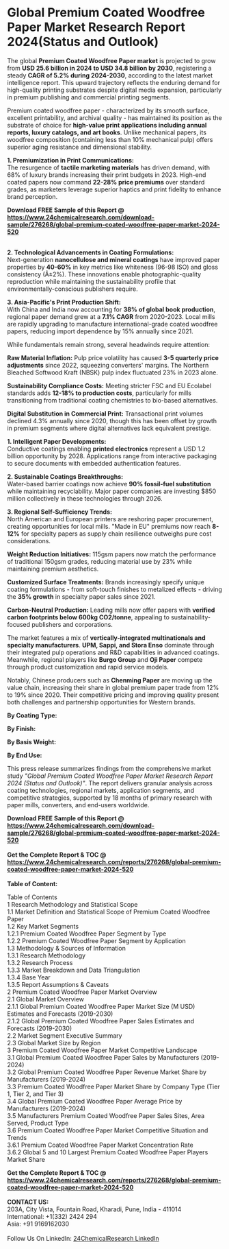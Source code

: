 <h1>Global Premium Coated Woodfree Paper Market Research Report 2024(Status and Outlook)</h1><p>The global <strong>Premium Coated Woodfree Paper market</strong> is projected to grow from <strong>USD 25.6 billion in 2024 to USD 34.8 billion by 2030</strong>, registering a steady <strong>CAGR of 5.2% during 2024-2030</strong>, according to the latest market intelligence report. This upward trajectory reflects the enduring demand for high-quality printing substrates despite digital media expansion, particularly in premium publishing and commercial printing segments.</p><p>Premium coated woodfree paper - characterized by its smooth surface, excellent printability, and archival quality - has maintained its position as the substrate of choice for <strong>high-value print applications including annual reports, luxury catalogs, and art books</strong>. Unlike mechanical papers, its woodfree composition (containing less than 10% mechanical pulp) offers superior aging resistance and dimensional stability.</p><p><strong>1. Premiumization in Print Communications:</strong><br>
The resurgence of <strong>tactile marketing materials</strong> has driven demand, with 68% of luxury brands increasing their print budgets in 2023. High-end coated papers now command <strong>22-28% price premiums</strong> over standard grades, as marketers leverage superior haptics and print fidelity to enhance brand perception.</p><div><b>Download FREE Sample of this Report @ 
            <a href="https://www.24chemicalresearch.com/download-sample/276268/global-premium-coated-woodfree-paper-market-2024-520">
            https://www.24chemicalresearch.com/download-sample/276268/global-premium-coated-woodfree-paper-market-2024-520</a></b></div><br><p><strong>2. Technological Advancements in Coating Formulations:</strong><br>
Next-generation <strong>nanocellulose and mineral coatings</strong> have improved paper properties by <strong>40-60%</strong> in key metrics like whiteness (96-98 ISO) and gloss consistency (Â±2%). These innovations enable photographic-quality reproduction while maintaining the sustainability profile that environmentally-conscious publishers require.</p><p><strong>3. Asia-Pacific's Print Production Shift:</strong><br>
With China and India now accounting for <strong>38% of global book production</strong>, regional paper demand grew at a <strong>7.1% CAGR</strong> from 2020-2023. Local mills are rapidly upgrading to manufacture international-grade coated woodfree papers, reducing import dependence by 15% annually since 2021.</p><p>While fundamentals remain strong, several headwinds require attention:</p><p><strong>Raw Material Inflation:</strong> Pulp price volatility has caused <strong>3-5 quarterly price adjustments</strong> since 2022, squeezing converters' margins. The Northern Bleached Softwood Kraft (NBSK) pulp index fluctuated 23% in 2023 alone.</p><p><strong>Sustainability Compliance Costs:</strong> Meeting stricter FSC and EU Ecolabel standards adds <strong>12-18% to production costs</strong>, particularly for mills transitioning from traditional coating chemistries to bio-based alternatives.</p><p><strong>Digital Substitution in Commercial Print:</strong> Transactional print volumes declined 4.3% annually since 2020, though this has been offset by growth in premium segments where digital alternatives lack equivalent prestige.</p><p><strong>1. Intelligent Paper Developments:</strong><br>
Conductive coatings enabling <strong>printed electronics</strong> represent a USD 1.2 billion opportunity by 2028. Applications range from interactive packaging to secure documents with embedded authentication features.</p><p><strong>2. Sustainable Coatings Breakthroughs:</strong><br>
Water-based barrier coatings now achieve <strong>90% fossil-fuel substitution</strong> while maintaining recyclability. Major paper companies are investing $850 million collectively in these technologies through 2026.</p><p><strong>3. Regional Self-Sufficiency Trends:</strong><br>
North American and European printers are reshoring paper procurement, creating opportunities for local mills. "Made in EU" premiums now reach <strong>8-12%</strong> for specialty papers as supply chain resilience outweighs pure cost considerations.</p><p><strong>Weight Reduction Initiatives:</strong> 115gsm papers now match the performance of traditional 150gsm grades, reducing material use by 23% while maintaining premium aesthetics.</p><p><strong>Customized Surface Treatments:</strong> Brands increasingly specify unique coating formulations - from soft-touch finishes to metalized effects - driving the <strong>35% growth</strong> in specialty paper sales since 2021.</p><p><strong>Carbon-Neutral Production:</strong> Leading mills now offer papers with <strong>verified carbon footprints below 600kg CO2/tonne</strong>, appealing to sustainability-focused publishers and corporations.</p><p>The market features a mix of <strong>vertically-integrated multinationals and specialty manufacturers</strong>. <strong>UPM, Sappi, and Stora Enso</strong> dominate through their integrated pulp operations and R&amp;D capabilities in advanced coatings. Meanwhile, regional players like <strong>Burgo Group</strong> and <strong>Oji Paper</strong> compete through product customization and rapid service models.</p><p>Notably, Chinese producers such as <strong>Chenming Paper</strong> are moving up the value chain, increasing their share in global premium paper trade from 12% to 19% since 2020. Their competitive pricing and improving quality present both challenges and partnership opportunities for Western brands.</p><p><strong>By Coating Type:</strong></p><p><strong>By Finish:</strong></p><p><strong>By Basis Weight:</strong></p><p><strong>By End Use:</strong></p><p>This press release summarizes findings from the comprehensive market study <em>"Global Premium Coated Woodfree Paper Market Research Report 2024 (Status and Outlook)"</em>. The report delivers granular analysis across coating technologies, regional markets, application segments, and competitive strategies, supported by 18 months of primary research with paper mills, converters, and end-users worldwide.</p><div><b>Download FREE Sample of this Report @ 
            <a href="https://www.24chemicalresearch.com/download-sample/276268/global-premium-coated-woodfree-paper-market-2024-520">
            https://www.24chemicalresearch.com/download-sample/276268/global-premium-coated-woodfree-paper-market-2024-520</a></b></div><br><div><b>Get the Complete Report & TOC @ 
            <a href="https://www.24chemicalresearch.com/reports/276268/global-premium-coated-woodfree-paper-market-2024-520">
            https://www.24chemicalresearch.com/reports/276268/global-premium-coated-woodfree-paper-market-2024-520</a></b></div><br>
            <b>Table of Content:</b><p>Table of Contents<br />
1 Research Methodology and Statistical Scope<br />
1.1 Market Definition and Statistical Scope of Premium Coated Woodfree Paper<br />
1.2 Key Market Segments<br />
1.2.1 Premium Coated Woodfree Paper Segment by Type<br />
1.2.2 Premium Coated Woodfree Paper Segment by Application<br />
1.3 Methodology & Sources of Information<br />
1.3.1 Research Methodology<br />
1.3.2 Research Process<br />
1.3.3 Market Breakdown and Data Triangulation<br />
1.3.4 Base Year<br />
1.3.5 Report Assumptions & Caveats<br />
2 Premium Coated Woodfree Paper Market Overview<br />
2.1 Global Market Overview<br />
2.1.1 Global Premium Coated Woodfree Paper Market Size (M USD) Estimates and Forecasts (2019-2030)<br />
2.1.2 Global Premium Coated Woodfree Paper Sales Estimates and Forecasts (2019-2030)<br />
2.2 Market Segment Executive Summary<br />
2.3 Global Market Size by Region<br />
3 Premium Coated Woodfree Paper Market Competitive Landscape<br />
3.1 Global Premium Coated Woodfree Paper Sales by Manufacturers (2019-2024)<br />
3.2 Global Premium Coated Woodfree Paper Revenue Market Share by Manufacturers (2019-2024)<br />
3.3 Premium Coated Woodfree Paper Market Share by Company Type (Tier 1, Tier 2, and Tier 3)<br />
3.4 Global Premium Coated Woodfree Paper Average Price by Manufacturers (2019-2024)<br />
3.5 Manufacturers Premium Coated Woodfree Paper Sales Sites, Area Served, Product Type<br />
3.6 Premium Coated Woodfree Paper Market Competitive Situation and Trends<br />
3.6.1 Premium Coated Woodfree Paper Market Concentration Rate<br />
3.6.2 Global 5 and 10 Largest Premium Coated Woodfree Paper Players Market Share </p><div><b>Get the Complete Report & TOC @ 
            <a href="https://www.24chemicalresearch.com/reports/276268/global-premium-coated-woodfree-paper-market-2024-520">
            https://www.24chemicalresearch.com/reports/276268/global-premium-coated-woodfree-paper-market-2024-520</a></b></div><br><b>CONTACT US:</b><br>
            203A, City Vista, Fountain Road, Kharadi, Pune, India - 411014<br>
            International: +1(332) 2424 294<br>
            Asia: +91 9169162030 <br><br>
            Follow Us On LinkedIn: <a href="https://www.linkedin.com/company/24chemicalresearch/">24ChemicalResearch LinkedIn</a>